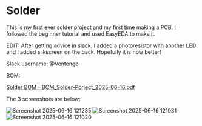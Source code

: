 # Solder
This is my first ever solder project and my first time making a PCB. I followed the beginner tutorial and used EasyEDA to make it.

EDIT: After getting advice in slack, I added a photoresistor with another LED and I added silkscreen on the back. Hopefully it is now better!

Slack username: @Ventengo

BOM:

[Solder BOM - BOM_Solder-Porject_2025-06-16.pdf](https://github.com/user-attachments/files/20760880/Solder.BOM.-.BOM_Solder-Porject_2025-06-16.pdf)




The 3 screenshots are below:

![Screenshot 2025-06-16 121235](https://github.com/user-attachments/assets/2610dbec-97f4-4dbd-8ac4-6fd876506330)
![Screenshot 2025-06-16 121031](https://github.com/user-attachments/assets/ff0c77a8-db12-48db-9f2a-59882f9764dc)
![Screenshot 2025-06-16 121020](https://github.com/user-attachments/assets/319f1833-5aea-4a77-9987-7528eec4cb72)

